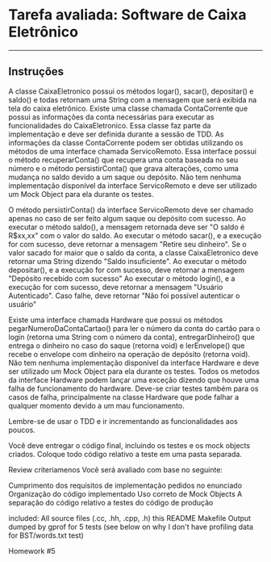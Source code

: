 # Tarefa avaliada: Software de Caixa Eletrônico


----------------------
Instruções
----------------------

A classe CaixaEletronico possui os métodos logar(), sacar(), depositar() e saldo() e todas retornam uma String com a mensagem que será exibida na tela do caixa eletrônico.
Existe uma classe chamada ContaCorrente que possui as informações da conta necessárias para executar as funcionalidades do CaixaEletronico. Essa classe faz parte da implementação e deve ser definida durante a sessão de TDD.
As informações da classe ContaCorrente podem ser obtidas utilizando os métodos de uma interface chamada ServicoRemoto. Essa interface possui o método recuperarConta() que recupera uma conta baseada no seu número e o método persistirConta() que grava alterações, como uma mudança no saldo devido a um saque ou depósito. Não tem nenhuma implementação disponível da interface ServicoRemoto e deve ser utilizado um Mock Object para ela durante os testes.

O método persistirConta() da interface ServicoRemoto deve ser chamado apenas no caso de ser feito algum saque ou depósito com sucesso.
Ao executar o método saldo(), a mensagem retornada deve ser "O saldo é R$xx,xx" com o valor do saldo.
Ao executar o método sacar(), e a execução for com sucesso, deve retornar a mensagem "Retire seu dinheiro". Se o valor sacado for maior que o saldo da conta, a classe CaixaEletronico deve retornar uma String dizendo "Saldo insuficiente".
Ao executar o método depositar(), e a execução for com sucesso, deve retornar a mensagem "Depósito recebido com sucesso"
Ao executar o método login(), e a execução for com sucesso, deve retornar a mensagem "Usuário Autenticado". Caso falhe, deve retornar 
"Não foi possível autenticar o usuário"

Existe uma interface chamada Hardware que possui os métodos pegarNumeroDaContaCartao() para ler o número da conta do cartão para o login (retorna uma String com o número da conta), entregarDinheiro() que entrega o dinheiro no caso do saque (retorna void) e lerEnvelope() que recebe o envelope com dinheiro na operação de depósito (retorna void). Não tem nenhuma implementação disponível da interface Hardware e deve ser utilizado um Mock Object para ela durante os testes.
Todos os metodos da interface Hardware podem lançar uma exceção dizendo que houve uma falha de funcionamento do hardware.
Deve-se criar testes também para os casos de falha, principalmente na classe Hardware que pode falhar a qualquer momento devido a um mau funcionamento.

Lembre-se de usar o TDD e ir incrementando as funcionalidades aos poucos.

Você deve entregar o código final, incluindo os testes e os mock objects criados. Coloque todo código relativo a teste em uma pasta separada.

Review criteriamenos 
Você será avaliado com base no seguinte:

Cumprimento dos requisitos de implementação pedidos no enunciado
Organização do código implementado
Uso correto de Mock Objects
A separação do código relativo a testes do código de produção


included:
All source files (.cc, .hh, .cpp, .h)
this README
Makefile
Output dumped by gprof for 5 tests (see below on why I don't have profiling data for BST/words.txt test)

Homework #5

